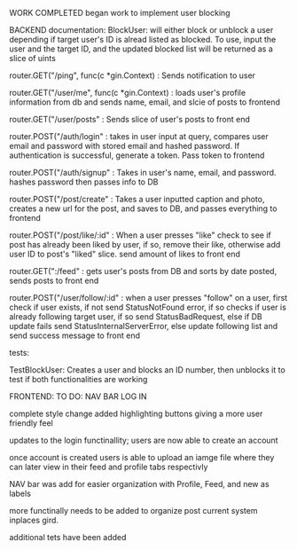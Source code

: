 WORK COMPLETED
began work to implement user blocking

BACKEND 
documentation:
BlockUser: will either block or unblock a user depending if target user's ID is alread listed as blocked.  To use, input the user and the target ID, and the updated
blocked list will be returned as a slice of uints

router.GET("/ping", func(c *gin.Context) : Sends notification to user

router.GET("/user/me", func(c *gin.Context)  : loads user's profile information from db and sends name, email, and slcie of posts to frontend

router.GET("/user/posts"  : Sends slice of user's posts to front end

router.POST("/auth/login" : takes in user input at query, compares user email and password with stored email and hashed password.  If authentication is successful, generate a token.  Pass token to frontend

router.POST("/auth/signup"  :  Takes in user's name, email, and password.  hashes password then passes info to DB

router.POST("/post/create"  : Takes a user inputted caption and photo, creates a new url for the post, and saves to DB, and passes everything to frontend

router.POST("/post/like/:id"  :  When a user presses "like" check to see if post has already been liked by user, if so, remove their like, otherwise add user ID to post's "liked" slice.  send amount of likes to front end

router.GET(":/feed"  :  gets user's posts from DB and sorts by date posted, sends posts to front end

router.POST("/user/follow/:id"  :  when a user presses "follow" on a user, first check if user exists, if not send StatusNotFound error, if so checks if user is already following target user, if so send StatusBadRequest, else if DB update fails send StatusInternalServerError, else update following list and send success message to front end

tests:




TestBlockUser:  Creates a user and blocks an ID number, then unblocks it to test if both functionalities are working

FRONTEND: 
TO DO: NAV BAR
LOG IN

complete style change added highlighting buttons giving a more user friendly feel


updates to the login functinallity; users are now able to create an account 


once account is created users is able to upload an iamge file where they can later view in their feed and profile tabs respectivly


NAV bar was add for easier organization with Profile, Feed, and new as labels


more functinally needs to be added to organize post current system inplaces gird. 

additional tets have been added

